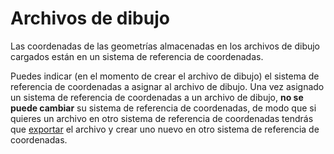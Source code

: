 # Archivos de dibujo

Las coordenadas de las geometrías almacenadas en los archivos de dibujo cargados están en un sistema de referencia de coordenadas.

Puedes indicar \(en el momento de crear el archivo de dibujo\) el sistema de referencia de coordenadas a asignar al archivo de dibujo. Una vez asignado un sistema de referencia de coordenadas a un archivo de dibujo, **no se puede cambiar** su sistema de referencia de coordenadas, de modo que si quieres un archivo en otro sistema de referencia de coordenadas tendrás que [exportar](/digi3d-net/sistemas-referencia-coordenadas/implementacion-src-modulos-digi3d/archivos-de-dibujo/EXPORTAR.html) el archivo y crear uno nuevo en otro sistema de referencia de coordenadas.

